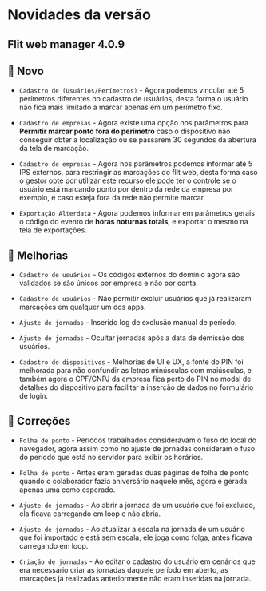 # Novidades da versão
## Flit web manager 4.0.9
 
## 🚀 Novo
 
- `Cadastro de (Usuários/Perímetros)` - Agora podemos vincular até 5 perímetros diferentes no cadastro de usuários, desta forma o usuário não fica mais limitado a marcar apenas em um perímetro fixo.
 
- `Cadastro de empresas` - Agora existe uma opção nos parâmetros para **Permitir marcar ponto fora do perímetro** caso o dispositivo não conseguir obter a localização ou se passarem 30 segundos da abertura da tela de marcação.
 
- `Cadastro de empresas` - Agora nos parâmetros podemos informar até 5 IPS externos, para restringir as marcações do flit web, desta forma caso o gestor opte por utilizar este recurso ele pode ter o controle se o usuário está marcando ponto por dentro da rede da empresa por exemplo, e caso esteja fora da rede não permite marcar.
 
- `Exportação Alterdata` - Agora podemos informar em parâmetros gerais o código do evento de **horas noturnas totais**, e exportar o mesmo na tela de exportações.
 
## 🌟 Melhorias
- `Cadastro de usuários` - Os códigos externos do domínio agora são validados se são únicos por empresa e não por conta.
 
- `Cadastro de usuários` - Não permitir excluir usuários que já realizaram marcações em qualquer um dos apps.
 
- `Ajuste de jornadas` - Inserido log de exclusão manual de período.
 
- `Ajuste de jornadas` - Ocultar jornadas após a data de demissão dos usuários.
 
- `Cadastro de dispositivos` - Melhorias de UI e UX, a fonte do PIN foi melhorada para não confundir as letras minúsculas com maiúsculas, e também agora o CPF/CNPJ da empresa fica perto do PIN no modal de detalhes do dispositivo para facilitar a inserção de dados no formulário de login.
 
## 🔧 Correções
- `Folha de ponto` - Períodos trabalhados consideravam o fuso do local do navegador, agora assim como no ajuste de jornadas consideram o fuso do período que está no servidor para exibir os horários.
 
- `Folha de ponto` - Antes eram geradas duas páginas de folha de ponto quando o colaborador fazia aniversário naquele mês, agora é gerada apenas uma como esperado.
 
- `Ajuste de jornadas` - Ao abrir a jornada de um usuário que foi excluído, ela ficava carregando em loop e não abria.
 
- `Ajuste de jornadas` - Ao atualizar a escala na jornada de um usuário que foi importado e está sem escala, ele joga como folga, antes ficava carregando em loop.
 
- `Criação de jornadas` - Ao editar o cadastro do usuário em cenários que era necessário criar as jornadas daquele período em aberto, as marcações já realizadas anteriormente não eram inseridas na jornada.
